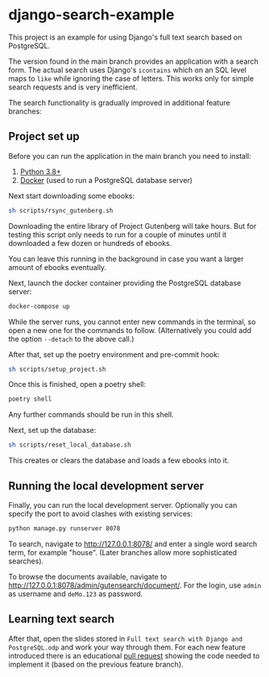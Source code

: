 # django-search-example

This project is an example for using Django's full text search based on
PostgreSQL.

The version found in the main branch provides an application with a search
form. The actual search uses Django's `icontains` which on an SQL level maps
to `like` while ignoring the case of letters. This works only for simple
search requests and is very inefficient.

The search functionality is gradually improved in additional feature branches:

## Project set up

Before you can run the application in the main branch you need to install:

1. [Python 3.8+](https://www.python.org/downloads/)
2. [Docker](https://docs.docker.com/get-docker/)
   (used to run a PostgreSQL database server)

Next start downloading some ebooks:

```bash
sh scripts/rsync_gutenberg.sh
```

Downloading the entire library of Project Gutenberg will take hours. But
for testing this script only needs to run for a couple of minutes until it
downloaded a few dozen or hundreds of ebooks.

You can leave this running in the background in case you want a larger amount
of ebooks eventually.

Next, launch the docker container providing the PostgreSQL database server:

```bash
docker-compose up
```

While the server runs, you cannot enter new commands in the terminal, so open
a new one for the commands to follow. (Alternatively you could add the option
`--detach` to the above call.)

After that, set up the poetry environment and pre-commit hook:

```bash
sh scripts/setup_project.sh
```

Once this is finished, open a poetry shell:

```bash
poetry shell
```

Any further commands should be run in this shell.

Next, set up the database:

```bash
sh scripts/reset_local_database.sh
```

This creates or clears the database and loads a few ebooks into it.

## Running the local development server

Finally, you can run the local development server. Optionally you can
specify the port to avoid clashes with existing services:

```bash
python manage.py runserver 8078
```

To search, navigate to <http://127.0.0.1:8078/> and enter a single word
search term, for example "house". (Later branches allow more sophisticated
searches).

To browse the documents available, navigate to
<http://127.0.0.1:8078/admin/gutensearch/document/>. For the login, use
`admin` as username and `deMo.123` as password.

## Learning text search

After that, open the slides stored in
`Full text search with Django and PostgreSQL.odp` and work your way through
them. For each new feature introduced there is an educational
[pull request](https://github.com/roskakori/django-search-example/pulls)
showing the code needed to implement it (based on the previous feature
branch).
